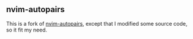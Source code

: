 ##  nvim-autopairs

This is a fork of [nvim-autopairs](https://github.com/windwp/nvim-autopairs.git), except that I modified some source code, so it fit my need.
